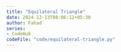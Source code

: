 ```yaml
---
title: "Equilateral Triangle"
date: 2024-12-13T08:06:12+05:30
author: Fahad
series:
- CodeHub
codeFile: "code/equilateral-triangle.py"
---
```

